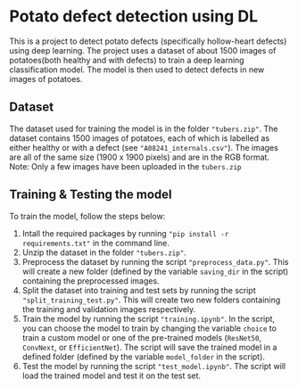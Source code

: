 # Potato defect detection using DL #
This is a project to detect potato defects (specifically hollow-heart defects) using deep learning. The project uses a dataset of about 1500 images of potatoes(both healthy and with defects) to train a deep learning classification model. The model is then used to detect defects in new images of potatoes.

## Dataset ##
The dataset used for training the model is in the folder `"tubers.zip"`. The dataset contains 1500 images of potatoes, each of which is labelled as either healthy or with a defect (see `"A08241_internals.csv"`). The images are all of the same size (1900 x 1900 pixels) and are in the RGB format. Note: Only a few images have been uploaded in the `tubers.zip`

## Training & Testing the model ##
To train the model, follow the steps below:
1. Intall the required packages by running `"pip install -r requirements.txt"` in the command line.
2. Unzip the dataset in the folder `"tubers.zip"`.
3. Preprocess the dataset by running the script `"preprocess_data.py"`. This will create a new folder (defined by the variable `saving_dir` in the script) containing the preprocessed images.
4. Split the dataset into training and test sets by running the script `"split_training_test.py"`. This will create two new folders containing the training and validation images respectively.
5. Train the model by running the script `"training.ipynb"`. In the script, you can choose the model to train by changing the variable `choice` to train a custom model or one of the pre-trained models (`ResNet50`, `ConvNext`, or `EfficientNet`). The script will save the trained model in a defined folder (defined by the variable `model_folder` in the script).
6. Test the model by running the script `"test_model.ipynb"`. The script will load the trained model and test it on the test set.
